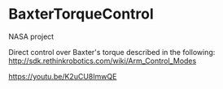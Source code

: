 # BaxterTorqueControl
NASA project

Direct control over Baxter's torque described in the following:
http://sdk.rethinkrobotics.com/wiki/Arm_Control_Modes

https://youtu.be/K2uCU8ImwQE
